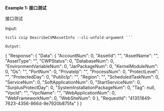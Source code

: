 **Example 1: 接口测试**

接口测试

Input: 

```
tccli csip DescribeCVMAssetInfo --cli-unfold-argument ```

Output: 
```
{
    "Response": {
        "Data": {
            "AccountNum": 0,
            "AssetId": "",
            "AssetName": "",
            "AssetType": "",
            "CWPStatus": 0,
            "DatabaseNum": 0,
            "EnvironmentVariableNum": 0,
            "JarPackageNum": 0,
            "KernelModuleNum": 0,
            "Os": "",
            "PortNum": 0,
            "PrivateIp": "",
            "ProcessNum": 0,
            "ProtectLevel": "",
            "ProtectedDay": 0,
            "PublicIp": "",
            "Region": "",
            "ScheduledTaskNum": 0,
            "ServiceNum": 0,
            "SoftApplicationNum": 0,
            "StartServiceNum": 0,
            "SurplusProtectDay": 0,
            "SystemInstallationPackageNum": 0,
            "Tag": null,
            "VpcId": "",
            "VpcName": "",
            "WebApplicationNum": 0,
            "WebFrameworkNum": 0,
            "WebSiteNum": 0
        },
        "RequestId": "41351849-7623-4356-866d-9e7920b875fa"
    }
}
```

